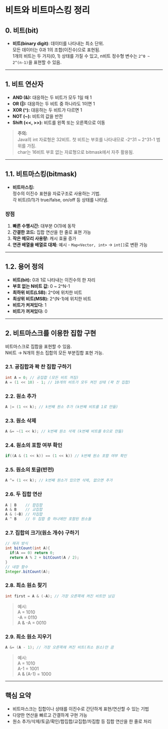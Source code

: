# 비트와 비트마스킹 정리

## 0. 비트(bit)
- **비트(binary digit)**: 데이터를 나타내는 최소 단위.  
  모든 데이터는 0과 1의 조합(이진수)으로 표현됨.  
  1개의 비트는 두 가지(0, 1) 상태를 가질 수 있고, n비트 정수형 변수는 `2^0 ~ 2^(n-1)`을 표현할 수 있음.

---

## 1. 비트 연산자
- **AND (&):** 대응하는 두 비트가 모두 1일 때 1  
- **OR (|):** 대응하는 두 비트 중 하나라도 1이면 1  
- **XOR (^):** 대응하는 두 비트가 다르면 1  
- **NOT (~):** 비트의 값을 반전  
- **Shift (<<, >>):** 비트를 왼쪽 또는 오른쪽으로 이동

> **주의:**  
> Java의 int 자료형은 32비트. 첫 비트는 부호를 나타내므로 -2^31 ~ 2^31-1 범위를 가짐.  
> char는 16비트 부호 없는 자료형으로 bitmask에서 자주 활용됨.

---

## 1.1. 비트마스킹(bitmask)
- **비트마스킹:**  
  정수의 이진수 표현을 자료구조로 사용하는 기법.  
  각 비트(0/1)가 true/false, on/off 등 상태를 나타냄.

### 장점
1. **빠른 수행시간:** 대부분 O(1)에 동작
2. **간결한 코드:** 집합 연산을 한 줄로 표현 가능
3. **작은 메모리 사용량:** 캐시 효율 증가
4. **연관 배열을 배열로 대체:** 예시 - `Map<Vector, int>` → `int[]`로 변환 가능

---

## 1.2. 용어 정의
- **비트(bit):** 0과 1로 나타내는 이진수의 한 자리
- **부호 없는 N비트 값:** 0 ~ 2^N-1
- **최하위 비트(LSB):** 2^0에 위치한 비트
- **최상위 비트(MSB):** 2^(N-1)에 위치한 비트
- **비트가 켜져있다:** 1  
- **비트가 꺼져있다:** 0

---

## 2. 비트마스크를 이용한 집합 구현
비트마스크로 집합을 표현할 수 있음.  
N비트 → N개의 원소 집합의 모든 부분집합 표현 가능.

### 2.1. 공집합과 꽉 찬 집합 구하기
```java
int A = 0; // 공집합 (모든 비트 꺼짐)
A = (1 << 10) - 1; // 10개의 비트가 모두 켜진 상태 (꽉 찬 집합)
```

### 2.2. 원소 추가
```java
A |= (1 << k); // k번째 원소 추가 (k번째 비트를 1로 만듦)
```

### 2.3. 원소 삭제
```java
A &= ~(1 << k); // k번째 원소 삭제 (k번째 비트를 0으로 만듦)
```

### 2.4. 원소의 포함 여부 확인
```java
if((A & (1 << k)) == (1 << k)) // k번째 원소 포함 여부 확인
```

### 2.5. 원소의 토글(반전)
```java
A ^= (1 << k); // k번째 원소가 있으면 삭제, 없으면 추가
```

### 2.6. 두 집합 연산
```java
A | B    // 합집합
A & B    // 교집합
A & (~B) // 차집합
A ^ B    // 두 집합 중 하나에만 포함된 원소들
```

### 2.7. 집합의 크기(원소 개수) 구하기
```java
// 재귀 방식
int bitCount(int A){
  if(A == 0) return 0;
  return A % 2 + bitCount(A / 2);
}
// 내장 함수
Integer.bitCount(A);
```

### 2.8. 최소 원소 찾기
```java
int first = A & (-A); // 가장 오른쪽에 켜진 비트만 남김
```
> 예시:  
> A = 1010  
> -A = 0110  
> A & -A = 0010

### 2.9. 최소 원소 지우기
```java
A &= (A - 1); // 가장 오른쪽에 켜진 비트(최소 원소)만 끔
```
> 예시:  
> A = 1010  
> A-1 = 1001  
> A & (A-1) = 1000

---

## 핵심 요약
- 비트마스크는 집합이나 상태를 이진수로 간단하게 표현/연산할 수 있는 기법
- 다양한 연산을 빠르고 간결하게 구현 가능
- 원소 추가/삭제/토글/확인/합집합/교집합/차집합 등 집합 연산을 한 줄로 처리
